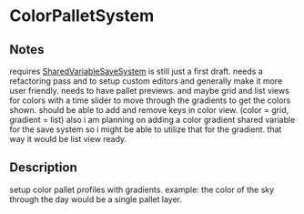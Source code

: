 # ColorPalletSystem

## Notes

requires [SharedVariableSaveSystem](https://github.com/sophiathekitty/SharedVariableSaveSystem)
is still just a first draft. needs a refactoring pass and to setup custom editors and generally make it more user friendly. needs to have pallet previews. and maybe grid and list views for colors with a time slider to move through the gradients to get the colors shown. should be able to add and remove keys in color view. (color = grid, gradient = list)
also i am planning on adding a color gradient shared variable for the save system so i might be able to utilize that for the gradient. that way it would be list view ready.

## Description

setup color pallet profiles with gradients. example: the color of the sky through the day would be a single pallet layer.
